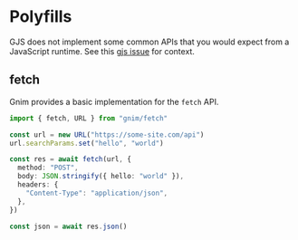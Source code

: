 # Polyfills

GJS does not implement some common APIs that you would expect from a JavaScript
runtime. See this [gjs issue](https://gitlab.gnome.org/GNOME/gjs/-/issues/265)
for context.

## fetch

Gnim provides a basic implementation for the `fetch` API.

```ts
import { fetch, URL } from "gnim/fetch"

const url = new URL("https://some-site.com/api")
url.searchParams.set("hello", "world")

const res = await fetch(url, {
  method: "POST",
  body: JSON.stringify({ hello: "world" }),
  headers: {
    "Content-Type": "application/json",
  },
})

const json = await res.json()
```
